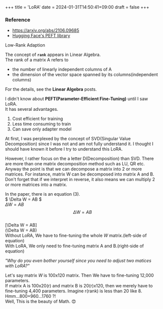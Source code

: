 +++
title = 'LoRA'
date = 2024-01-31T14:50:41+09:00
draft = false
+++

### Reference
- https://arxiv.org/abs/2106.09685
- [Hugging Face's PEFT library](https://huggingface.co/docs/peft/v0.7.1/en/index)

Low-Rank Adaption

The concept of **`rank`** appears in Linear Algebra.  
The rank of a matrix A refers to
- the number of linearly independent columns of A
- the dimension of the vector space spanned by its columns(independent columns)

For the details, see the **Linear Algebra** posts.

I didn't know about **PEFT(Parameter-Efficient Fine-Tuning)** until I saw LoRA.  
It has several advantages.
1. Cost efficient for training
2. Less time consuming to train
3. Can save only adapter model

At first, I was perplexed by the concept of SVD(Singular Value Decomposition) since I was not and am not fully understand it. I thought I should have known it before I try to understand this LoRA. 

However, I rather focus on the a letter D(Decomposition) than SVD. There are more than one matrix decomposition method such as LU, QR etc. Anyway the point is that we can decompose a matrix into 2 or more matrices. For instance, matrix W can be decomposed into matrix A and B. Don't forget that if we interpret in reverse, it also means we can multiply 2 or more matrices into a matrix.  


In the paper, there is an equation (3).  
$ \Delta W = AB $  
$\Delta W = AB$  
$$\Delta W = AB$$  
[\Delta W = AB]  
(\Delta W = AB)  
Without LoRA, We have to fine-tuning the whole $W$ matrix.(left-side of equation)  
With LoRA, We only need to fine-tuning matrix A and B.(right-side of equation)

*"Why do you even bother yourself since you need to adjust two matices with LoRA?"*

Let's say matrix $W$ is 100x120 matrix. Then We have to fine-tuning 12,000 parameters.  
If matrix A is 100x20(r) and matrix B is 20(r)x120, then we merely have to fine-tuning 4,400 parameters. Imagine r(rank) is less than 20 like 8. Hmm...800+960...1760 ?!  
Well, This is the beauty of Math. :heart_eyes:
